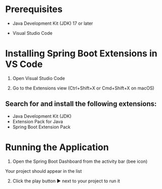 # Prerequisites
- Java Development Kit (JDK) 17 or later

- Visual Studio Code

# Installing Spring Boot Extensions in VS Code
1. Open Visual Studio Code

2. Go to the Extensions view (Ctrl+Shift+X or Cmd+Shift+X on macOS)

## Search for and install the following extensions:

- Java Development Kit (JDK)
- Extension Pack for Java
- Spring Boot Extension Pack

# Running the Application

1. Open the Spring Boot Dashboard from the activity bar (bee icon)

Your project should appear in the list

2. Click the play button ▶️ next to your project to run it
